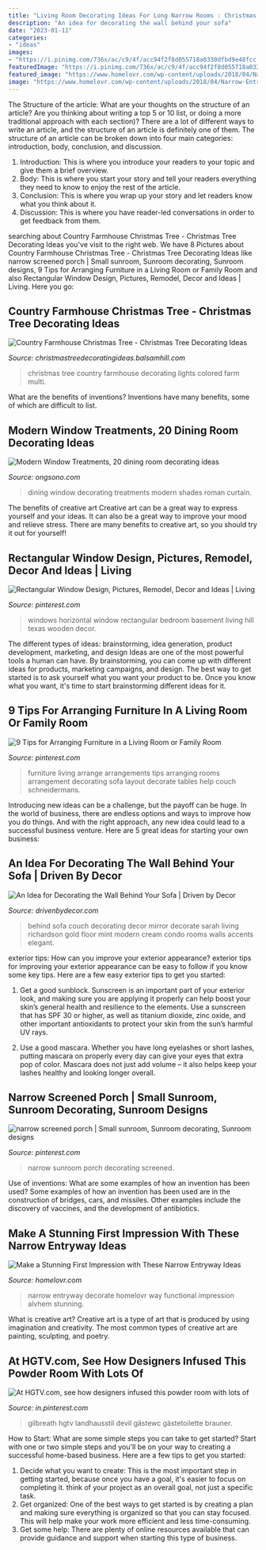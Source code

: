 ```yaml
---
title: "Living Room Decorating Ideas For Long Narrow Rooms : Christmas Tree Country Farmhouse Decorating Lights Colored Farm Multi"
description: "An idea for decorating the wall behind your sofa"
date: "2023-01-11"
categories:
- "ideas"
images:
- "https://i.pinimg.com/736x/ac/c9/4f/acc94f2f8d055718a0330dfbd9e48fcc.jpg"
featuredImage: "https://i.pinimg.com/736x/ac/c9/4f/acc94f2f8d055718a0330dfbd9e48fcc.jpg"
featured_image: "https://www.homelovr.com/wp-content/uploads/2018/04/Narrow-Entryway-in-White-Colors-683x1024.jpg"
image: "https://www.homelovr.com/wp-content/uploads/2018/04/Narrow-Entryway-in-White-Colors-683x1024.jpg"
---
```



The Structure of the article: What are your thoughts on the structure of an article? Are you thinking about writing a top 5 or 10 list, or doing a more traditional approach with each section)?
There are a lot of different ways to write an article, and the structure of an article is definitely one of them. The structure of an article can be broken down into four main categories: introduction, body, conclusion, and discussion. 
1) Introduction: This is where you introduce your readers to your topic and give them a brief overview. 
2) Body: This is where you start your story and tell your readers everything they need to know to enjoy the rest of the article.
3) Conclusion: This is where you wrap up your story and let readers know what you think about it. 
4) Discussion: This is where you have reader-led conversations in order to get feedback from them.

	

		
searching about Country Farmhouse Christmas Tree - Christmas Tree Decorating Ideas you've visit to the right web. We have 8 Pictures about Country Farmhouse Christmas Tree - Christmas Tree Decorating Ideas like narrow screened porch | Small sunroom, Sunroom decorating, Sunroom designs, 9 Tips for Arranging Furniture in a Living Room or Family Room and also Rectangular Window Design, Pictures, Remodel, Decor and Ideas | Living. Here you go:
		
    
## Country Farmhouse Christmas Tree - Christmas Tree Decorating Ideas

<img loading=lazy src="http://christmastreedecoratingideas.balsamhill.com/wp-content/uploads/2018/02/4-3-e1518594516301.jpg" onerror="this.onerror=null;this.src='https://tse1.mm.bing.net/th?id=OIP.EeMFnkVK-1mU8kLxtJ0j9wHaLH&amp;pid=15.1';" alt="Country Farmhouse Christmas Tree - Christmas Tree Decorating Ideas">

_Source: christmastreedecoratingideas.balsamhill.com_

>christmas tree country farmhouse decorating lights colored farm multi. 

	

What are the benefits of inventions?
Inventions have many benefits, some of which are difficult to list.

    
## Modern Window Treatments, 20 Dining Room Decorating Ideas

<img loading=lazy src="http://www.decor4all.com/wp-content/uploads/2014/05/dining-room-decorating-window-treatments-curtain-fabrics-4.jpg" onerror="this.onerror=null;this.src='https://tse1.mm.bing.net/th?id=OIP.bRq0pTaghG-odaZwtgSn5gHaE4&amp;pid=15.1';" alt="Modern Window Treatments, 20 dining room decorating ideas">

_Source: ongsono.com_

>dining window decorating treatments modern shades roman curtain. 

	

The benefits of creative art
Creative art can be a great way to express yourself and your ideas. It can also be a great way to improve your mood and relieve stress. There are many benefits to creative art, so you should try it out for yourself!

    
## Rectangular Window Design, Pictures, Remodel, Decor And Ideas | Living

<img loading=lazy src="https://i.pinimg.com/736x/24/41/86/24418621d29005b67b8f2a267f43c336--bedroom-wooden-floor-basement-windows.jpg" onerror="this.onerror=null;this.src='https://tse2.mm.bing.net/th?id=OIP.YzvCv3z_SoAspkjCXKPHZQHaJ4&amp;pid=15.1';" alt="Rectangular Window Design, Pictures, Remodel, Decor and Ideas | Living">

_Source: pinterest.com_

>windows horizontal window rectangular bedroom basement living hill texas wooden decor. 

	

The different types of ideas: brainstorming, idea generation, product development, marketing, and design
Ideas are one of the most powerful tools a human can have. By brainstorming, you can come up with different ideas for products, marketing campaigns, and design. The best way to get started is to ask yourself what you want your product to be. Once you know what you want, it's time to start brainstorming different ideas for it.

    
## 9 Tips For Arranging Furniture In A Living Room Or Family Room

<img loading=lazy src="https://i.pinimg.com/736x/aa/bd/47/aabd47973d9bce9da2c395df629b5b6e--arrange-furniture-nice-furniture.jpg" onerror="this.onerror=null;this.src='https://tse1.mm.bing.net/th?id=OIP.qLE4kjbdfOEuPRy2YRdZIwHaKT&amp;pid=15.1';" alt="9 Tips for Arranging Furniture in a Living Room or Family Room">

_Source: pinterest.com_

>furniture living arrange arrangements tips arranging rooms arrangement decorating sofa layout decorate tables help couch schneidermans. 

	

Introducing new ideas can be a challenge, but the payoff can be huge. In the world of business, there are endless options and ways to improve how you do things. And with the right approach, any new idea could lead to a successful business venture. Here are 5 great ideas for starting your own business: 

    
## An Idea For Decorating The Wall Behind Your Sofa | Driven By Decor

<img loading=lazy src="http://www.drivenbydecor.com/wp-content/uploads/2014/05/Large-floor-mirror-behind-sofa-couch.jpg" onerror="this.onerror=null;this.src='https://tse3.mm.bing.net/th?id=OIP.MB0cloEJaU0x5vEs8zaCGAHaLK&amp;pid=15.1';" alt="An Idea for Decorating the Wall Behind Your Sofa | Driven by Decor">

_Source: drivenbydecor.com_

>behind sofa couch decorating decor mirror decorate sarah living richardson gold floor mint modern cream condo rooms walls accents elegant. 

	

exterior tips: How can you improve your exterior appearance?
exterior tips for improving your exterior appearance can be easy to follow if you know some key tips. Here are a few easy exterior tips to get you started:
1. Get a good sunblock. Sunscreen is an important part of your exterior look, and making sure you are applying it properly can help boost your skin’s general health and resilience to the elements. Use a sunscreen that has SPF 30 or higher, as well as titanium dioxide, zinc oxide, and other important antioxidants to protect your skin from the sun’s harmful UV rays.

2. Use a good mascara. Whether you have long eyelashes or short lashes, putting mascara on properly every day can give your eyes that extra pop of color. Mascara does not just add volume – it also helps keep your lashes healthy and looking longer overall.

    
## Narrow Screened Porch | Small Sunroom, Sunroom Decorating, Sunroom Designs

<img loading=lazy src="https://i.pinimg.com/736x/04/4c/1b/044c1bd8496546656f90f54f2f263cb2.jpg" onerror="this.onerror=null;this.src='https://tse4.mm.bing.net/th?id=OIP.DJ1gjRZaOdvxjb-3QCs7oAHaLI&amp;pid=15.1';" alt="narrow screened porch | Small sunroom, Sunroom decorating, Sunroom designs">

_Source: pinterest.com_

>narrow sunroom porch decorating screened. 

	

Use of inventions: What are some examples of how an invention has been used?
Some examples of how an invention has been used are in the construction of bridges, cars, and missiles. Other examples include the discovery of vaccines, and the development of antibiotics.

    
## Make A Stunning First Impression With These Narrow Entryway Ideas

<img loading=lazy src="https://www.homelovr.com/wp-content/uploads/2018/04/Narrow-Entryway-in-White-Colors-683x1024.jpg" onerror="this.onerror=null;this.src='https://tse3.mm.bing.net/th?id=OIP.d95MSrjPm2W_HwFqAlDBQQHaLG&amp;pid=15.1';" alt="Make a Stunning First Impression with These Narrow Entryway Ideas">

_Source: homelovr.com_

>narrow entryway decorate homelovr way functional impression alvhem stunning. 

	

What is creative art?
Creative art is a type of art that is produced by using imagination and creativity. The most common types of creative art are painting, sculpting, and poetry.

    
## At HGTV.com, See How Designers Infused This Powder Room With Lots Of

<img loading=lazy src="https://i.pinimg.com/736x/ac/c9/4f/acc94f2f8d055718a0330dfbd9e48fcc.jpg" onerror="this.onerror=null;this.src='https://tse1.mm.bing.net/th?id=OIP.Ji4tFQqDHWuEOjJCbcoF9QHaLH&amp;pid=15.1';" alt="At HGTV.com, see how designers infused this powder room with lots of">

_Source: in.pinterest.com_

>gilbreath hgtv landhausstil devil gästewc gästetoilette brauner. 

	

How to Start: What are some simple steps you can take to get started?
Start with one or two simple steps and you'll be on your way to creating a successful home-based business. Here are a few tips to get you started: 
1. Decide what you want to create: This is the most important step in getting started, because once you have a goal, it's easier to focus on completing it. think of your project as an overall goal, not just a specific task. 
2. Get organized: One of the best ways to get started is by creating a plan and making sure everything is organized so that you can stay focused. This will help make your work more efficient and less time-consuming. 
3. Get some help: There are plenty of online resources available that can provide guidance and support when starting this type of business.


